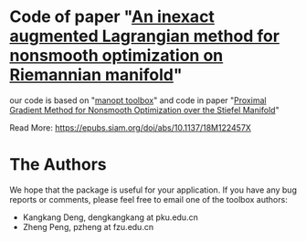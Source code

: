  # Code of paper "[An inexact augmented Lagrangian method for nonsmooth optimization on Riemannian manifold](https://arxiv.org/pdf/1911.09900)"

our code is based on "[manopt toolbox](https://www.manopt.org/index.html)" and code in paper "[Proximal Gradient Method for Nonsmooth Optimization over the Stiefel Manifold](https://epubs.siam.org/doi/abs/10.1137/18M122457X)"



Read More: https://epubs.siam.org/doi/abs/10.1137/18M122457X

# The Authors
 We hope that the package is useful for your application.  If you have any bug reports or comments, please feel free to email one of the toolbox authors:

 * Kangkang Deng, dengkangkang at pku.edu.cn
 * Zheng Peng, pzheng at fzu.edu.cn

